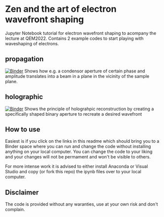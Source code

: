 # Zen and the art of electron wavefront shaping
Jupyter Notebook tutorial for electron wavefront shaping to acompany the lecture at QEM2022.
Contains 2 example codes to start playing with waveshaping of electrons. 


## propagation 
[![Binder](https://mybinder.org/badge_logo.svg)](https://mybinder.org/v2/gh/joverbee/qem_tutorial/main?labpath=propagation.ipynb)
Shows how e.g. a condensor aperture of certain phase and amplitude translates into a beam in a plane in the vicinity of the sample plane.

## holographic 
[![Binder](https://mybinder.org/badge_logo.svg)](https://mybinder.org/v2/gh/joverbee/qem_tutorial/main?labpath=holographic.ipynb)
Shows the principle of holograhpic reconstruction by creating a specifically shaped binary aperture to recreate a desired wavefront

## How to use
Easiest is if you click on the links in this readme which should bring you to a Binder space where you can run and change the code without installing anything on your local computer. You can change the code to your liking and your changes will not be permament and won't be visible to others.

For more intense work it is advised to either install Anaconda or Visual Studio and copy (or fork this repo) the ipynb files over to your local computer.

## Disclaimer
The code is provided without any waranties, use at your own risk and don't complain.
